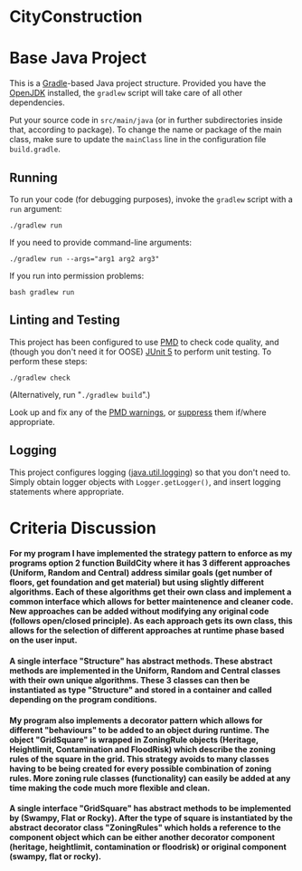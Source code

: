 # CityConstruction

Base Java Project
=================

This is a [Gradle][]-based Java project structure. Provided you have the [OpenJDK][] installed, the `gradlew` script will take care of all other dependencies.

[Java]: https://docs.oracle.com/javase/tutorial/
[Gradle]: https://gradle.org/
[OpenJDK]: https://adoptium.net/temurin/releases/

Put your source code in `src/main/java` (or in further subdirectories inside that, according to package). To change the name or package of the main class, make sure to update the `mainClass` line in the configuration file `build.gradle`.


## Running

To run your code (for debugging purposes), invoke the `gradlew` script with a `run` argument:

```
./gradlew run
```

If you need to provide command-line arguments:

```
./gradlew run --args="arg1 arg2 arg3"
```

If you run into permission problems:

```
bash gradlew run
```


## Linting and Testing

This project has been configured to use [PMD][] to check code quality, and (though you don't need it for OOSE) [JUnit 5][] to perform unit testing. To perform these steps:

[PMD]: https://docs.pmd-code.org/latest/
[JUnit 5]: https://junit.org/junit5/

```
./gradlew check
```

(Alternatively, run "`./gradlew build`".)

Look up and fix any of the [PMD warnings](), or [suppress][] them if/where appropriate.

[PMD warnings]: https://docs.pmd-code.org/latest/pmd_rules_java.html
[suppress]: https://docs.pmd-code.org/latest/pmd_userdocs_suppressing_warnings.html


## Logging

This project configures logging ([java.util.logging][]) so that you don't need to. Simply obtain logger objects with `Logger.getLogger()`, and insert logging statements where appropriate.

[java.util.logging]: https://docs.oracle.com/en/java/javase/21/core/java-logging-overview.html

# Criteria Discussion
#### For my program I have implemented the strategy pattern to enforce as my programs option 2 function BuildCity where it has 3 different approaches (Uniform, Random and Central) address similar goals (get number of floors, get foundation and get material) but using slightly different algorithms. Each of these algorithms get their own class and implement a common interface which allows for better maintenence and cleaner code. New approaches can be added without modifying any original code (follows open/closed principle). As each approach gets its own class, this allows for the selection of different approaches at runtime phase based on the user input.

#### A single interface "Structure" has abstract methods. These abstract methods are implemented in the Uniform, Random and Central classes with their own unique algorithms. These 3 classes can then be instantiated as type "Structure" and stored in a container and called depending on the program conditions.

#### My program also implements a decorator pattern which allows for different "behaviours" to be added to an object during runtime. The object "GridSquare" is wrapped in ZoningRule objects (Heritage, Heightlimit, Contamination and FloodRisk) which describe the zoning rules of the square in the grid. This strategy avoids to many classes having to be being created for every possible combination of zoning rules. More zoning rule classes (functionality) can easily be added at any time making the code much more flexible and clean.


#### A single interface "GridSquare"  has abstract methods to be implemented by (Swampy, Flat or Rocky). After the type of square is instantiated by the abstract decorator class "ZoningRules" which holds a reference to the component object which can be either another decorator component (heritage, heightlimit, contamination or floodrisk) or original component (swampy, flat or rocky).
